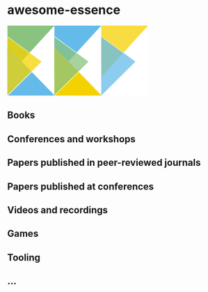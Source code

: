 # awesome-essence
![EEF - Essence Education Forum](eef-logo.png)

## Books


## Conferences and workshops


## Papers published in peer-reviewed journals


## Papers published at conferences


## Videos and recordings


## Games


## Tooling


## ...


